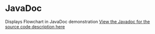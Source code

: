 # JavaDoc
Displays Flowchart in JavaDoc demonstration
<a href="https://htmlpreview.github.io/?https://raw.githubusercontent.com/dillipemmanuel/iMRMC/master/javadoc/index.html?index-files/index-1.html" target="_blank"> View the Javadoc for the source code description here </a><br/>
